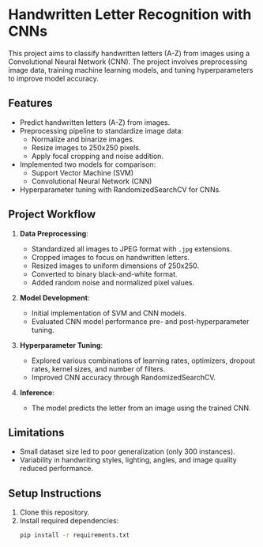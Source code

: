 # Handwritten Letter Recognition with CNNs

This project aims to classify handwritten letters (A-Z) from images using a Convolutional Neural Network (CNN). The project involves preprocessing image data, training machine learning models, and tuning hyperparameters to improve model accuracy.

## Features
- Predict handwritten letters (A-Z) from images.
- Preprocessing pipeline to standardize image data:
  - Normalize and binarize images.
  - Resize images to 250x250 pixels.
  - Apply focal cropping and noise addition.
- Implemented two models for comparison:
  - Support Vector Machine (SVM)
  - Convolutional Neural Network (CNN)
- Hyperparameter tuning with RandomizedSearchCV for CNNs.

## Project Workflow
1. **Data Preprocessing**:
   - Standardized all images to JPEG format with `.jpg` extensions.
   - Cropped images to focus on handwritten letters.
   - Resized images to uniform dimensions of 250x250.
   - Converted to binary black-and-white format.
   - Added random noise and normalized pixel values.

2. **Model Development**:
   - Initial implementation of SVM and CNN models.
   - Evaluated CNN model performance pre- and post-hyperparameter tuning.

3. **Hyperparameter Tuning**:
   - Explored various combinations of learning rates, optimizers, dropout rates, kernel sizes, and number of filters.
   - Improved CNN accuracy through RandomizedSearchCV.

5. **Inference**:
   - The model predicts the letter from an image using the trained CNN.

## Limitations
- Small dataset size led to poor generalization (only 300 instances).
- Variability in handwriting styles, lighting, angles, and image quality reduced performance.

## Setup Instructions
1. Clone this repository.
2. Install required dependencies:
   ```bash
   pip install -r requirements.txt
